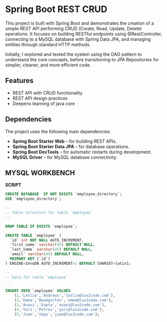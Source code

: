 # Spring Boot REST CRUD

This project is built with Spring Boot and demonstrates the creation of a simple REST API performing CRUD (Create, Read, Update, Delete) operations. It focuses on building RESTful endpoints using @RestController, connecting to a MySQL database with Spring Data JPA, and managing entities through standard HTTP methods.

Initially, I explored and tested the system using the DAO pattern to understand the core concepts, before transitioning to JPA Repositories for simpler, cleaner, and more efficient code.

## Features

- REST API with CRUD functionality
- REST API design practices
- Deepens learning of java core

## Dependencies

The project uses the following main dependencies:

- **Spring Boot Starter Web** – for building REST APIs.
- **Spring Boot Starter Data JPA** – for database operations.
- **Spring Boot DevTools** – for automatic restarts during development.
- **MySQL Driver** – for MySQL database connectivity.

## MYSQL WORKBENCH

**SCRIPT**
```sql
CREATE DATABASE  IF NOT EXISTS `employee_directory`;
USE `employee_directory`;

--
-- Table structure for table `employee`
--

DROP TABLE IF EXISTS `employee`;

CREATE TABLE `employee` (
  `id` int NOT NULL AUTO_INCREMENT,
  `first_name` varchar(45) DEFAULT NULL,
  `last_name` varchar(45) DEFAULT NULL,
  `email` varchar(45) DEFAULT NULL,
  PRIMARY KEY (`id`)
) ENGINE=InnoDB AUTO_INCREMENT=1 DEFAULT CHARSET=latin1;

--
-- Data for table `employee`
--

INSERT INTO `employee` VALUES 
	(1,'Leslie','Andrews','leslie@luv2code.com'),
	(2,'Emma','Baumgarten','emma@luv2code.com'),
	(3,'Avani','Gupta','avani@luv2code.com'),
	(4,'Yuri','Petrov','yuri@luv2code.com'),
	(5,'Juan','Vega','juan@luv2code.com');




